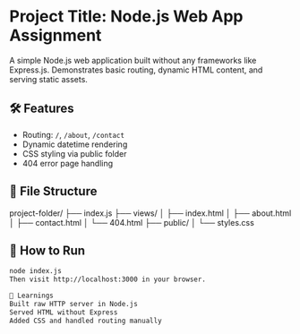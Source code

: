 # Project Title: Node.js Web App Assignment

A simple Node.js web application built without any frameworks like Express.js. Demonstrates basic routing, dynamic HTML content, and serving static assets.

## 🛠 Features
- Routing: `/`, `/about`, `/contact`
- Dynamic datetime rendering
- CSS styling via public folder
- 404 error page handling

## 📂 File Structure
project-folder/
├── index.js
├── views/
│ ├── index.html
│ ├── about.html
│ ├── contact.html
│ └── 404.html
├── public/
│ └── styles.css


## 🧪 How to Run
```bash
node index.js
Then visit http://localhost:3000 in your browser.

🧠 Learnings
Built raw HTTP server in Node.js
Served HTML without Express
Added CSS and handled routing manually
